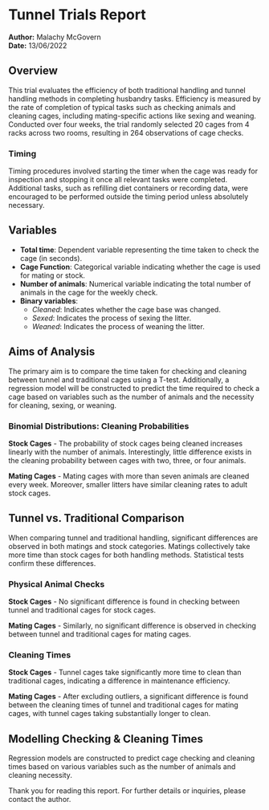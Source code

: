 # Tunnel Trials Report

**Author:** Malachy McGovern  
**Date:** 13/06/2022

## Overview

This trial evaluates the efficiency of both traditional handling and tunnel handling methods in completing husbandry tasks. Efficiency is measured by the rate of completion of typical tasks such as checking animals and cleaning cages, including mating-specific actions like sexing and weaning. Conducted over four weeks, the trial randomly selected 20 cages from 4 racks across two rooms, resulting in 264 observations of cage checks.

### Timing

Timing procedures involved starting the timer when the cage was ready for inspection and stopping it once all relevant tasks were completed. Additional tasks, such as refilling diet containers or recording data, were encouraged to be performed outside the timing period unless absolutely necessary.

## Variables

- **Total time**: Dependent variable representing the time taken to check the cage (in seconds).
- **Cage Function**: Categorical variable indicating whether the cage is used for mating or stock.
- **Number of animals**: Numerical variable indicating the total number of animals in the cage for the weekly check.
- **Binary variables**: 
  - *Cleaned*: Indicates whether the cage base was changed.
  - *Sexed*: Indicates the process of sexing the litter.
  - *Weaned*: Indicates the process of weaning the litter.

## Aims of Analysis

The primary aim is to compare the time taken for checking and cleaning between tunnel and traditional cages using a T-test. Additionally, a regression model will be constructed to predict the time required to check a cage based on variables such as the number of animals and the necessity for cleaning, sexing, or weaning. 

### Binomial Distributions: Cleaning Probabilities

**Stock Cages** - The probability of stock cages being cleaned increases linearly with the number of animals. Interestingly, little difference exists in the cleaning probability between cages with two, three, or four animals.

**Mating Cages** - Mating cages with more than seven animals are cleaned every week. Moreover, smaller litters have similar cleaning rates to adult stock cages.

## Tunnel vs. Traditional Comparison

When comparing tunnel and traditional handling, significant differences are observed in both matings and stock categories. Matings collectively take more time than stock cages for both handling methods. Statistical tests confirm these differences.

### Physical Animal Checks

**Stock Cages** - No significant difference is found in checking between tunnel and traditional cages for stock cages.

**Mating Cages** - Similarly, no significant difference is observed in checking between tunnel and traditional cages for mating cages.

### Cleaning Times

**Stock Cages** - Tunnel cages take significantly more time to clean than traditional cages, indicating a difference in maintenance efficiency.

**Mating Cages** - After excluding outliers, a significant difference is found between the cleaning times of tunnel and traditional cages for mating cages, with tunnel cages taking substantially longer to clean.

## Modelling Checking & Cleaning Times

Regression models are constructed to predict cage checking and cleaning times based on various variables such as the number of animals and cleaning necessity.

Thank you for reading this report. For further details or inquiries, please contact the author.
